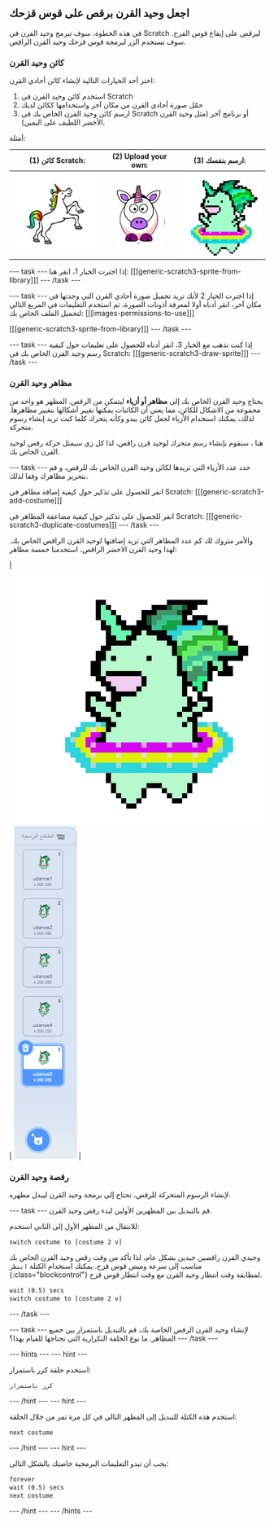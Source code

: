 ## اجعل وحيد القرن برقص على قوس قزحك

في هذه الخطوة، سوف تبرمج وحيد القرن في Scratch ليرقص على إيقاع قوس القزح. سوف تستخدم الزر لبرمجة قوس قزحك وحيد القرن الراقص.

### كائن وحيد القرن

اختر أحد الخيارات التالية لإنشاء كائن أحادي القرن:

1. استخدم كائن وحيد القرن في Scratch
2. حمّل صورة أحادي القرن من مكان آخر واستخدامها ككائن لديك
3. ارسم كائن وحيد القرن الخاص بك في Scratch أو برنامج آخر (مثل وحيد القرن الأخضر اللطيف على اليمين).

أمثلة:

|               (1) كائن Scratch:                |            (2) Upload your own:             |             (3) ارسم بنفسك:             |
|:----------------------------------------------:|:-------------------------------------------:|:---------------------------------------:|
| ![وحيد قرن Scratch](images/scratchunicorn.png) | ![وحيد قرن من الويب](images/webunicorn.png) | ![رسم وحيد قرن](images/drawunicorn.png) |

\--- task \--- إذا اخترت الخيار 1، انقر هنا: [[[generic-scratch3-sprite-from-library]]] \--- /task \---

\--- task \--- إذا اخترت الخيار 2 لأنك تريد تحميل صورة أحادي القرن التي وجدتها في مكان آخر، انقر أدناه أولا لمعرفة أذونات الصورة، ثم استخدم التعليمات في المربع التالي لتحميل الملف الخاص بك: [[[images-permissions-to-use]]]

[[[generic-scratch3-sprite-from-library]]] \--- /task \---

\--- task \--- إذا كنت تذهب مع الخيار 3، انقر أدناه للحصول على تعليمات حول كيفية رسم وحيد القرن الخاص بك في Scratch: [[[generic-scratch3-draw-sprite]]] \--- /task \---

### مظاهر وحيد القرن

يحتاج وحيد القرن الخاص بك إلى **مظاهر أو أزياء** ليتمكن من الرقص. المظهر هو واحد من مجموعة من الاشكال للكائن، مما يعني أن الكائنات يمكنها تغيير أشكالها بتغيير مظاهرها. لذلك، يمكنك استخدام الأزياء لجعل كائن يبدو وكأنه يتحرك كلما كنت تريد إنشاء رسوم متحركة.

هنا ، سنقوم بإنشاء رسم متحرك لوحيد قرن راقص، لذا كل زي سيمثل حركة رقص لوحيد القرن الخاص بك.

\--- task \--- حدد عدد الأزياء التي تريدها لكائن وحيد القرن الخاص بك للرقص، و قم بتحرير مظاهرك وفقا لذلك.

انقر للحصول على تذكير حول كيفية إضافة مظاهر في Scratch: [[[generic-scratch3-add-costume]]]

انقر للحصول على تذكير حول كيفية مضاعفة المظاهر في Scratch: [[[generic-scratch3-duplicate-costumes]]] \--- /task \---

والأمر متروك لك كم عدد المظاهر التي تريد إضافتها لوحيد القرن الراقص الخاص بك. لهذا وحيد القرن الاخضر الراقص، استخدمنا خمسة مظاهر:

| ![Dancing Unicorn Gif](images/dancingunicorn.gif) | ![Five Costumes](images/fivecostumes.png) |

### رقصة وحيد القرن

لإنشاء الرسوم المتحركة للرقص، تحتاج إلى برمجة وحيد القرن ليبدل مظهره.

\--- task \--- قم بالتبديل بين المظهرين الأولين لبدء رقص وحيد القرن.

للانتقال من المظهر الأول إلى الثاني استخدم:

```blocks3
switch costume to [costume 2 v]
```

وحيدي القرن راقصين جيدين بشكل عام، لذا تأكد من وقت رقص وحيد القرن الخاص بك مناسب إلى سرعة وميض قوس قزح. يمكنك استخدام الكتلة `انتظر `{:class="blockcontrol"} لمطابقة وقت انتظار وحيد القرن مع وقت انتظار قوس قزح.

```blocks3
wait (0.5) secs
switch costume to [costume 2 v]
```

\--- /task \---

\--- task \--- لإنشاء وحيد القرن الرقص الخاصة بك، قم بالتبديل باستمرار بين جميع المظاهر. ما نوع الحلقة التكرارية التي تحتاجها للقيام بهذا؟ \--- /task \---

\--- hints \--- \--- hint \---

استخدم حلقة كرر باستمرار:

```blocks3
كرر باستمرار
```

\--- /hint \--- \--- hint \---

استخدم هذه الكتلة للتبديل إلى المظهر التالي في كل مرة تمر من خلال الحلقة:

```blocks3
next costume
```

\--- /hint \--- \--- hint \---

يجب أن تبدو التعليمات البرمجية خاصتك بالشكل التالي:

```blocks3
forever
wait (0.5) secs
next costume
```

\--- /hint \--- \--- /hints \---